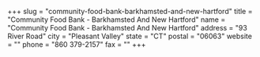 +++
slug = "community-food-bank-barkhamsted-and-new-hartford"
title = "Community Food Bank - Barkhamsted And New Hartford"
name = "Community Food Bank - Barkhamsted And New Hartford"
address = "93 River Road"
city = "Pleasant Valley"
state = "CT"
postal = "06063"
website = ""
phone = "860 379-2157"
fax = ""
+++
